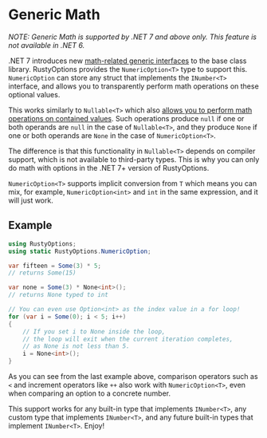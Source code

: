 # Generic Math

_NOTE: Generic Math is supported by .NET 7 and above only. This feature is not available in .NET 6._

.NET 7 introduces new [math-related generic interfaces](https://learn.microsoft.com/en-us/dotnet/standard/generics/math) to the base class library. RustyOptions provides the `NumericOption<T>` type to support this. `NumericOption` can store any struct that implements the `INumber<T>` interface, and allows you to transparently perform math operations on these optional values.

This works similarly to `Nullable<T>` which also [allows you to perform math operations on contained values](https://learn.microsoft.com/en-us/dotnet/csharp/language-reference/builtin-types/nullable-value-types#lifted-operators). Such operations produce `null` if one or both operands are `null` in the case of `Nullable<T>`, and they produce `None` if one or both operands are `None` in the case of `NumericOption<T>`.

The difference is that this functionality in `Nullable<T>` depends on compiler support, which is not available to third-party types. This is why you can only do math with options in the .NET 7+ version of RustyOptions.

`NumericOption<T>` supports implicit conversion from `T` which means you can mix, for example, `NumericOption<int>` and `int` in the same expression, and it will just work.

## Example

```csharp
using RustyOptions;
using static RustyOptions.NumericOption;

var fifteen = Some(3) * 5;
// returns Some(15)

var none = Some(3) * None<int>();
// returns None typed to int

// You can even use Option<int> as the index value in a for loop!
for (var i = Some(0); i < 5; i++)
{
    // If you set i to None inside the loop,
    // the loop will exit when the current iteration completes,
    // as None is not less than 5.
    i = None<int>();
}
```

As you can see from the last example above, comparison operators such as `<` and increment operators like `++` also work with `NumericOption<T>`, even when comparing an option to a concrete number.

This support works for any built-in type that implements `INumber<T>`, any custom type that implements `INumber<T>`, and any future built-in types that implement `INumber<T>`. Enjoy!